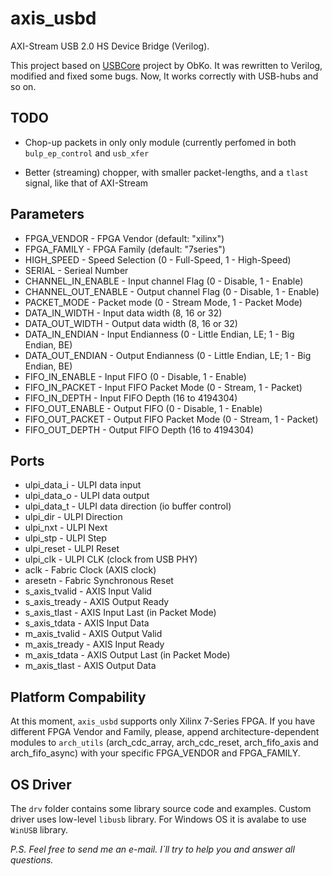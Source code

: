 # axis_usbd

AXI-Stream USB 2.0 HS Device Bridge (Verilog). 

This project based on [USBCore](https://github.com/ObKo/USBCore) project by ObKo. It was rewritten to Verilog, modified and fixed some bugs. Now, It works correctly with USB-hubs and so on.

## TODO

- Chop-up packets in only only module (currently perfomed in both `bulp_ep_control` and `usb_xfer`

- Better (streaming) chopper, with smaller packet-lengths, and a `tlast` signal, like that of AXI-Stream

## Parameters
* FPGA_VENDOR        - FPGA Vendor (default: "xilinx")
* FPGA_FAMILY        - FPGA Family (default: "7series")
* HIGH_SPEED         - Speed Selection (0 - Full-Speed, 1 - High-Speed)
* SERIAL             - Serieal Number
* CHANNEL_IN_ENABLE  - Input channel Flag (0 - Disable, 1 - Enable)
* CHANNEL_OUT_ENABLE - Output channel Flag (0 - Disable, 1 - Enable)
* PACKET_MODE        - Packet mode (0 - Stream Mode, 1 - Packet Mode)
* DATA_IN_WIDTH      - Input data width (8, 16 or 32)
* DATA_OUT_WIDTH     - Output data width (8, 16 or 32)
* DATA_IN_ENDIAN     - Input Endianness (0 - Little Endian, LE; 1 - Big Endian, BE)
*  DATA_OUT_ENDIAN   - Output Endianness (0 - Little Endian, LE; 1 - Big Endian, BE)
* FIFO_IN_ENABLE     - Input FIFO (0 - Disable, 1 - Enable)
* FIFO_IN_PACKET     - Input FIFO Packet Mode (0 - Stream, 1 - Packet)
* FIFO_IN_DEPTH      - Input FIFO Depth (16 to 4194304)
* FIFO_OUT_ENABLE    - Output FIFO (0 - Disable, 1 - Enable)
* FIFO_OUT_PACKET    - Output FIFO Packet Mode (0 - Stream, 1 - Packet)
* FIFO_OUT_DEPTH     - Output FIFO Depth (16 to 4194304)

## Ports
* ulpi_data_i   - ULPI data input
* ulpi_data_o   - ULPI data output
* ulpi_data_t   - ULPI data direction (io buffer control)
* ulpi_dir      - ULPI Direction
* ulpi_nxt      - ULPI Next
* ulpi_stp      - ULPI Step
* ulpi_reset    - ULPI Reset
* ulpi_clk      - ULPI CLK (clock from USB PHY)
* aclk          - Fabric Clock (AXIS clock)
* aresetn       - Fabric Synchronous Reset
* s_axis_tvalid - AXIS Input Valid
* s_axis_tready - AXIS Output Ready
* s_axis_tlast  - AXIS Input Last (in Packet Mode)
* s_axis_tdata  - AXIS Input Data
* m_axis_tvalid - AXIS Output Valid
* m_axis_tready - AXIS Input Ready
* m_axis_tdata  - AXIS Output Last (in Packet Mode)
* m_axis_tlast  - AXIS Output Data

## Platform Compability
At this moment, `axis_usbd` supports only Xilinx 7-Series FPGA. If you have different FPGA Vendor and Family, please, append architecture-dependent modules to `arch_utils` (arch_cdc_array, arch_cdc_reset, arch_fifo_axis and arch_fifo_async) with your specific FPGA_VENDOR and FPGA_FAMILY.

## OS Driver
The `drv` folder contains some library source code and examples. Custom driver uses low-level `libusb` library. For Windows OS it is avalabe to use `WinUSB` library.

*P.S. Feel free to send me an e-mail. I`ll try to help you and answer all questions.* 
